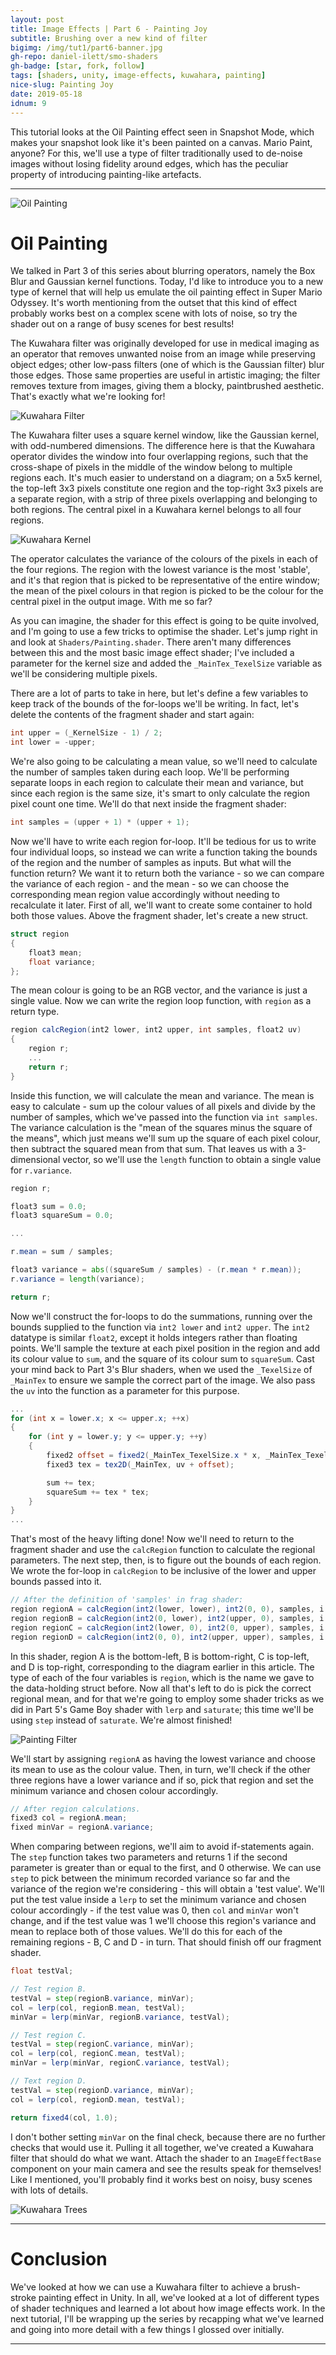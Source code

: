 ```yaml
---
layout: post
title: Image Effects | Part 6 - Painting Joy
subtitle: Brushing over a new kind of filter
bigimg: /img/tut1/part6-banner.jpg
gh-repo: daniel-ilett/smo-shaders
gh-badge: [star, fork, follow]
tags: [shaders, unity, image-effects, kuwahara, painting]
nice-slug: Painting Joy
date: 2019-05-18
idnum: 9
---
```


This tutorial looks at the Oil Painting effect seen in Snapshot Mode, which makes your snapshot look like it's been painted on a canvas. Mario Paint, anyone? For this, we'll use a type of filter traditionally used to de-noise images without losing fidelity around edges, which has the peculiar property of introducing painting-like artefacts.

<hr/>

<img data-src="/img/tut1/part6-oil-painting.jpg" class="center-image lazyload" alt="Oil Painting">

# Oil Painting

We talked in Part 3 of this series about blurring operators, namely the Box Blur and Gaussian kernel functions. Today, I'd like to introduce you to a new type of kernel that will help us emulate the oil painting effect in Super Mario Odyssey. It's worth mentioning from the outset that this kind of effect probably works best on a complex scene with lots of noise, so try the shader out on a range of busy scenes for best results!

The Kuwahara filter was originally developed for use in medical imaging as an operator that removes unwanted noise from an image while preserving object edges; other low-pass filters (one of which is the Gaussian filter) blur those edges. Those same properties are useful in artistic imaging; the filter removes texture from images, giving them a blocky, paintbrushed aesthetic. That's exactly what we're looking for!

<img data-src="/img/tut1/part6-scene-painting.jpg" class="center-image lazyload" alt="Kuwahara Filter">

The Kuwahara filter uses a square kernel window, like the Gaussian kernel, with odd-numbered dimensions. The difference here is that the Kuwahara operator divides the window into four overlapping regions, such that the cross-shape of pixels in the middle of the window belong to multiple regions each. It's much easier to understand on a diagram; on a 5x5 kernel, the top-left 3x3 pixels constitute one region and the top-right 3x3 pixels are a separate region, with a strip of three pixels overlapping and belonging to both regions. The central pixel in a Kuwahara kernel belongs to all four regions.

<img data-src="/img/tut1/part6-kuwahara-kernel.jpg" class="center-image lazyload" alt="Kuwahara Kernel">

The operator calculates the variance of the colours of the pixels in each of the four regions. The region with the lowest variance is the most 'stable', and it's that region that is picked to be representative of the entire window; the mean of the pixel colours in that region is picked to be the colour for the central pixel in the output image. With me so far?

As you can imagine, the shader for this effect is going to be quite involved, and I'm going to use a few tricks to optimise the shader. Let's jump right in and look at `Shaders/Painting.shader`. There aren't many differences between this and the most basic image effect shader; I've included a parameter for the kernel size and added the `_MainTex_TexelSize` variable as we'll be considering multiple pixels.

There are a lot of parts to take in here, but let's define a few variables to keep track of the bounds of the for-loops we'll be writing. In fact, let's delete the contents of the fragment shader and start again:

~~~glsl
int upper = (_KernelSize - 1) / 2;
int lower = -upper;
~~~

We're also going to be calculating a mean value, so we'll need to calculate the number of samples taken during each loop. We'll be performing separate loops in each region to calculate their mean and variance, but since each region is the same size, it's smart to only calculate the region pixel count one time. We'll do that next inside the fragment shader:

~~~glsl
int samples = (upper + 1) * (upper + 1);
~~~

Now we'll have to write each region for-loop. It'll be tedious for us to write four individual loops, so instead we can write a function taking the bounds of the region and the number of samples as inputs. But what will the function return? We want it to return both the variance - so we can compare the variance of each region - and the mean - so we can choose the corresponding mean region value accordingly without needing to recalculate it later. First of all, we'll want to create some container to hold both those values. Above the fragment shader, let's create a new struct.

~~~glsl
struct region
{
    float3 mean;
    float variance;
};
~~~

The mean colour is going to be an RGB vector, and the variance is just a single value. Now we can write the region loop function, with `region` as a return type.

~~~glsl
region calcRegion(int2 lower, int2 upper, int samples, float2 uv)
{
    region r;
    ...
    return r;
}
~~~

Inside this function, we will calculate the mean and variance. The mean is easy to calculate - sum up the colour values of all pixels and divide by the number of samples, which we've passed into the function via `int samples`. The variance calculation is the "mean of the squares minus the square of the means", which just means we'll sum up the square of each pixel colour, then subtract the squared mean from that sum. That leaves us with a 3-dimensional vector, so we'll use the `length` function to obtain a single value for `r.variance`.

~~~glsl
region r;

float3 sum = 0.0;
float3 squareSum = 0.0;

...

r.mean = sum / samples;

float3 variance = abs((squareSum / samples) - (r.mean * r.mean));
r.variance = length(variance);

return r;
~~~

Now we'll construct the for-loops to do the summations, running over the bounds supplied to the function via `int2 lower` and `int2 upper`. The `int2` datatype is similar `float2`, except it holds integers rather than floating points. We'll sample the texture at each pixel position in the region and add its colour value to `sum`, and the square of its colour sum to `squareSum`. Cast your mind back to Part 3's Blur shaders, when we used the `_TexelSize` of `_MainTex` to ensure we sample the correct part of the image. We also pass the `uv` into the function as a parameter for this purpose.

~~~glsl
...
for (int x = lower.x; x <= upper.x; ++x)
{
    for (int y = lower.y; y <= upper.y; ++y)
    {
        fixed2 offset = fixed2(_MainTex_TexelSize.x * x, _MainTex_TexelSize.y * y);
        fixed3 tex = tex2D(_MainTex, uv + offset);

        sum += tex;
        squareSum += tex * tex;
    }
}
...
~~~

That's most of the heavy lifting done! Now we'll need to return to the fragment shader and use the `calcRegion` function to calculate the regional parameters. The next step, then, is to figure out the bounds of each region. We wrote the for-loop in `calcRegion` to be inclusive of the lower and upper bounds passed into it.

~~~glsl
// After the definition of 'samples' in frag shader:
region regionA = calcRegion(int2(lower, lower), int2(0, 0), samples, i.uv);
region regionB = calcRegion(int2(0, lower), int2(upper, 0), samples, i.uv);
region regionC = calcRegion(int2(lower, 0), int2(0, upper), samples, i.uv);
region regionD = calcRegion(int2(0, 0), int2(upper, upper), samples, i.uv);
~~~

In this shader, region A is the bottom-left, B is bottom-right, C is top-left, and D is top-right, corresponding to the diagram earlier in this article. The type of each of the four variables is `region`, which is the name we gave to the data-holding struct before. Now all that's left to do is pick the correct regional mean, and for that we're going to employ some shader tricks as we did in Part 5's Game Boy shader with `lerp` and `saturate`; this time we'll be using `step` instead of `saturate`. We're almost finished!

<img data-src="/img/tut1/part6-scene-painting-bench.jpg" class="center-image lazyload" alt="Painting Filter">

We'll start by assigning `regionA` as having the lowest variance and choose its mean to use as the colour value. Then, in turn, we'll check if the other three regions have a lower variance and if so, pick that region and set the minimum variance and chosen colour accordingly.

~~~glsl
// After region calculations.
fixed3 col = regionA.mean;
fixed minVar = regionA.variance;
~~~

When comparing between regions, we'll aim to avoid if-statements again. The `step` function takes two parameters and returns 1 if the second parameter is greater than or equal to the first, and 0 otherwise. We can use `step` to pick between the minimum recorded variance so far and the variance of the region we're considering - this will obtain a 'test value'. We'll put the test value inside a `lerp` to set the minimum variance and chosen colour accordingly - if the test value was 0, then `col` and `minVar` won't change, and if the test value was 1 we'll choose this region's variance and mean to replace both of those values. We'll do this for each of the remaining regions - B, C and D - in turn. That should finish off our fragment shader.

~~~glsl
float testVal;

// Test region B.
testVal = step(regionB.variance, minVar);
col = lerp(col, regionB.mean, testVal);
minVar = lerp(minVar, regionB.variance, testVal);

// Test region C.
testVal = step(regionC.variance, minVar);
col = lerp(col, regionC.mean, testVal);
minVar = lerp(minVar, regionC.variance, testVal);

// Text region D.
testVal = step(regionD.variance, minVar);
col = lerp(col, regionD.mean, testVal);

return fixed4(col, 1.0);
~~~

I don't bother setting `minVar` on the final check, because there are no further checks that would use it. Pulling it all together, we've created a Kuwahara filter that should do what we want. Attach the shader to an `ImageEffectBase` component on your main camera and see the results speak for themselves! Like I mentioned, you'll probably find it works best on noisy, busy scenes with lots of details.

<img data-src="/img/tut1/part6-scene-painting-trees.jpg" class="center-image lazyload" alt="Kuwahara Trees">

<hr/>

# Conclusion

We've looked at how we can use a Kuwahara filter to achieve a brush-stroke painting effect in Unity. In all, we've looked at a lot of different types of shader techniques and learned a lot about how image effects work. In the next tutorial, I'll be wrapping up the series by recapping what we've learned and going into more detail with a few things I glossed over initially.

<hr/>
